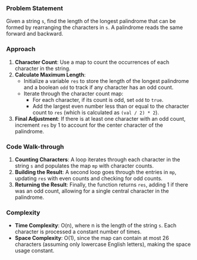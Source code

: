### Problem Statement
Given a string `s`, find the length of the longest palindrome that can be formed by rearranging the characters in `s`. A palindrome reads the same forward and backward.

### Approach
1. **Character Count**: Use a map to count the occurrences of each character in the string.
2. **Calculate Maximum Length**:
   - Initialize a variable `res` to store the length of the longest palindrome and a boolean `odd` to track if any character has an odd count.
   - Iterate through the character count map:
     - For each character, if its count is odd, set `odd` to `true`.
     - Add the largest even number less than or equal to the character count to `res` (which is calculated as `(val / 2) * 2`).
3. **Final Adjustment**: If there is at least one character with an odd count, increment `res` by 1 to account for the center character of the palindrome.

### Code Walk-through
1. **Counting Characters**: A loop iterates through each character in the string `s` and populates the map `mp` with character counts.
2. **Building the Result**: A second loop goes through the entries in `mp`, updating `res` with even counts and checking for odd counts.
3. **Returning the Result**: Finally, the function returns `res`, adding 1 if there was an odd count, allowing for a single central character in the palindrome.

### Complexity
- **Time Complexity**: O(n), where n is the length of the string `s`. Each character is processed a constant number of times.
- **Space Complexity**: O(1), since the map can contain at most 26 characters (assuming only lowercase English letters), making the space usage constant.
